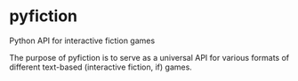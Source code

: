 # pyfiction
Python API for interactive fiction games


The purpose of pyfiction is to serve as a universal API for various formats of different text-based (interactive fiction, if) games.

